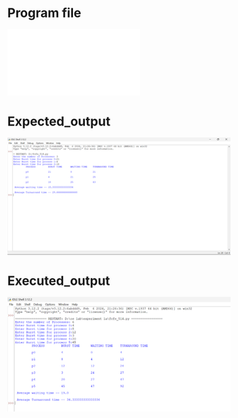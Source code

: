 # Program file
![Program](fcfs_514.py)

# Expected_output
![Expected_output](fcfs_Expected_output_514.png)

# Executed_output
![Executed_output](fcfs_output_514.png)
